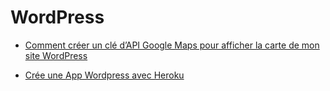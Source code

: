 # WordPress

- [Comment créer un clé d’API Google Maps pour afficher la carte de mon site WordPress](https://www.youtube.com/watch?v=74sL2gWF5wQ&t=14s)

- [Crée une App Wordpress avec Heroku](https://dashboard.heroku.com/new?button-url=http%3A%2F%2Ftechnomile.github.io%2Fwordpress%2Fsetup.html&template=https%3A%2F%2Fgithub.com%2Ftechnomile%2FHeroku-WordPress)